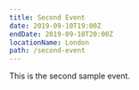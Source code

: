 ```yaml
---
title: Second Event
date: 2019-09-10T19:00Z
endDate: 2019-09-10T20:00Z
locationName: London
path: /second-event
---
```


This is the second sample event.